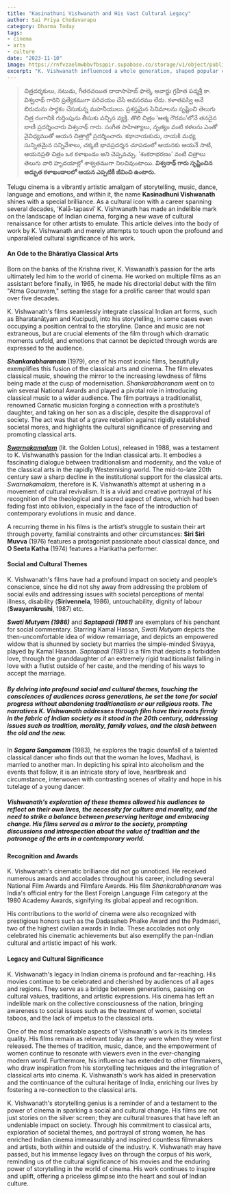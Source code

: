 ```yaml
---
title: "Kasinathuni Vishwanath and His Vast Cultural Legacy"
author: Sai Priya Chodavarapu
category: Dharma Today
tags: 
- cinema
- arts
- culture
date: "2023-11-10"
image: https://rnfvzaelmwbbvfbsppir.supabase.co/storage/v1/object/public/brhatwebsite/05dhiti/kvishwanathlegacy.webp
excerpt: "K. Vishwanath influenced a whole generation, shaped popular culture, and even public morality. A man of culture, class, and dignity, he embodied our civilizational values. He leaves an unfillable void in cinema."
---
```


>చిత్రదర్శకులు, నటుడు, గీతరచయిత దాదాసాహెబ్ ఫాల్కె అవార్డు గ్రహిత పద్మశ్రీ కా. విశ్వనాథ్ గారిని ప్రత్యేకముగా పరిచయం చేసే అవసరము లేదు. కళాతపస్వి అనే బిరుదును సార్థకం చేసుకున్న మహనీయులు. ప్రశస్తమైన సినిమాలను సృష్టించి తెలుగు చిత్ర రంగానికి గుర్తింపును తీసుకు వచ్చిన వ్యక్తి. తొలి చిత్రం ‘ఆత్మ గౌరవం’లోనే తనదైన బాణీ ప్రదర్శించారు విశ్వనాథ్ గారు. సంగీత సాహిత్యాలు, నృత్యం వంటి కళలను ఎంతో వైవిధ్యముతో ఆయన చిత్రాల్లో ప్రదర్శించారు. కథానాయకుడు, నాయకి మధ్య సున్నితమైన సన్నివేశాలు, చక్కటి భావప్రదర్శన చూపడంలో ఆయనకు ఆయనే సాటి, ఆయనప్రతి చిత్రం ఒక కళాఖండం అని చెప్పవచ్చు. ‘శంకరాభరణం’ వంటి చిత్రాలు తెలుగు వారి హృదయాల్లో శాశ్వతముగా నిలచివుంటాయి. **విశ్వనాథ్ గారు సృష్టించిన అద్భుత కళాఖండాలలో ఆయన ఎప్పటికీ జీవించి ఉంటారు.**

Telugu cinema is a vibrantly artistic amalgam of storytelling, music, dance, language and emotions, and within it, the name **Kasinadhuni Vishwanath** shines with a special brilliance. As a cultural icon with a career spanning several decades, ‘Kalā-tapasvi’ K. Vishwanath has made an indelible mark on the landscape of Indian cinema, forging a new wave of cultural renaissance for other artists to emulate. This article delves into the body of work by K. Vishwanath and merely attempts to touch upon the profound and unparalleled cultural significance of his work.

#### An Ode to the Bhāratīya Classical Arts

Born on the banks of the Krishna river,  K. Viswanath’s passion for the arts ultimately led him to the world of cinema. He worked on multiple films as an assistant before finally, in 1965, he made his directorial debut with the film "Atma Gouravam," setting the stage for a prolific career that would span over five decades.

K. Vishwanath's films seamlessly integrate classical Indian art forms, such as Bharatanāṭyam and Kucipudi, into his storytelling, in some cases even occupying a position central to the storyline. Dance and music are not extraneous, but are crucial elements of the film through which dramatic moments unfold, and emotions that cannot be depicted through words are expressed to the audience. 

**_Shankarabharanam_** (1979), one of his most iconic films, beautifully exemplifies this fusion of the classical arts and cinema. The film elevates classical music, showing the mirror to the increasing lewdness of films being made at the cusp of modernisation. _Shankarabharanam_ went on to win several National Awards and played a pivotal role in introducing classical music to a wider audience. The film portrays a traditionalist, renowned Carnatic musician forging a connection with a prostitute’s daughter, and taking on her son as a disciple, despite the disapproval of society. The act was that of a grave rebellion against rigidly established societal mores, and highlights the cultural significance of preserving and promoting classical arts.

[**_Swarnakamalam_**](https://www.brhat.in/dhiti/swarnakamalam) (lit. the Golden Lotus), released in 1988, was a testament to K. Vishwanath’s passion for the Indian classical arts. It embodies a fascinating dialogue between traditionalism and modernity, and the value of the classical arts in the rapidly Westernising world. The mid-to-late 20th century saw a sharp decline in the institutional support for the classical arts. _Swarnakamalam_, therefore is K. Vishwanath’s attempt at ushering in a movement of cultural revivalism. It is a vivid and creative portrayal of his recognition of the theological and sacred aspect of dance, which had been fading fast into oblivion, especially in the face of the introduction of contemporary evolutions in music and dance.

A recurring theme in his films is the artist’s struggle to sustain their art through poverty, familial constraints and other circumstances: **Siri Siri Muvva** (1976) features a protagonist passionate about classical dance, and **O Seeta Katha** (1974) features a Harikatha performer.

#### Social and Cultural Themes

K. Vishwanath's films have had a profound impact on society and people’s conscience, since he did not shy away from addressing the problem of social evils and addressing issues with societal perceptions of mental illness, disability (**Sirivennela**, 1986), untouchability, dignity of labour (**Swayamkrushi**, 1987)  etc. 

**_Swati Mutyam (1986)_** and **_Saptapadi (1981)_** are exemplars of his penchant for social commentary. Starring Kamal Hassan,  _Swati Mutyam_ depicts the then-uncomfortable idea of widow remarriage, and depicts an empowered widow that is shunned by society but marries the simple-minded Sivayya, played by Kamal Hassan. _Saptapadi (1981)_ is a film that depicts a forbidden love, through the granddaughter of an extremely rigid traditionalist falling in love with a flutist outside of her caste, and the mending of his ways to accept the marriage.

##### By delving into profound social and cultural themes, touching the consciences of audiences across generations, he set the tone for social progress without abandoning traditionalism or our religious roots. The narratives K. Vishwanath addresses through film have their roots firmly in the fabric of Indian society as it stood in the 20th century, addressing issues such as tradition, morality, family values, and the clash between the old and the new. 

In **_Sagara Sangamam_** (1983), he explores the tragic downfall of a talented classical dancer who finds out that the woman he loves, Madhavi, is married to another man. In depicting his spiral into alcoholism and the events that follow, it is an intricate story of love, heartbreak and circumstance, interwoven with contrasting scenes of vitality and hope in his tutelage of a young dancer. 

##### Vishwanath's exploration of these themes allowed his audiences to reflect on their own lives, the necessity for culture and morality, and the need to strike a balance between preserving heritage and embracing change. His films served as a mirror to the society, prompting discussions and introspection about the value of tradition and the patronage of the arts in a contemporary world.

#### Recognition and Awards

K. Vishwanath's cinematic brilliance did not go unnoticed. He received numerous awards and accolades throughout his career, including several National Film Awards and Filmfare Awards. His film _Shankarabharanam_ was India's official entry for the Best Foreign Language Film category at the 1980 Academy Awards, signifying its global appeal and recognition.

His contributions to the world of cinema were also recognized with prestigious honors such as the Dadasaheb Phalke Award and the Padmasri, two of the highest civilian awards in India. These accolades not only celebrated his cinematic achievements but also exemplify the pan-Indian cultural and artistic impact of his work.

#### Legacy and Cultural Significance

K. Vishwanath's legacy in Indian cinema is profound and far-reaching. His movies continue to be celebrated and cherished by audiences of all ages and regions. They serve as a bridge between generations, passing on cultural values, traditions, and artistic expressions. His cinema has left an indelible mark on the collective consciousness of the nation, bringing awareness to social issues such as the treatment of women, societal taboos, and the lack of impetus to the classical arts.

One of the most remarkable aspects of Vishwanath's work is its timeless quality. His films remain as relevant today as they were when they were first released. The themes of tradition, music, dance, and the empowerment of women continue to resonate with viewers even in the ever-changing modern world. Furthermore, his influence has extended to other filmmakers, who draw inspiration from his storytelling techniques and the integration of classical arts into cinema. K. Vishwanath's work has aided in preservation and the continuance of the cultural heritage of India, enriching our lives by fostering a re-connection to the classical arts.

K. Vishwanath's storytelling genius is a reminder of and a testament to the power of cinema in sparking a social and cultural change. His films are not just stories on the silver screen; they are cultural treasures that have left an undeniable impact on society. Through his commitment to classical arts, exploration of societal themes, and portrayal of strong women, he has enriched Indian cinema immeasurably and inspired countless filmmakers and artists, both within and outside of the industry. K. Vishwanath may have passed, but his immense legacy lives on through the corpus of his work, reminding us of the cultural significance of his movies and the enduring power of storytelling in the world of cinema. His work continues to inspire and uplift, offering a priceless glimpse into the heart and soul of Indian culture.
